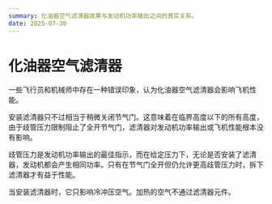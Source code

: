 ```yaml
---
summary: 化油器空气滤清器效果与发动机功率输出之间的真实关系。
date: 2025-07-30
---
```


# 化油器空气滤清器

一些飞行员和机械师中存在一种错误印象，认为化油器空气滤清器会影响飞机性能。

安装滤清器只不过相当于稍微关闭节气门。这意味着在临界高度以下的所有高度，由于歧管压力限制阻止了全开节气门，滤清器对发动机功率输出或飞机性能根本没有影响。

歧管压力是发动机功率输出的最佳指示，而在给定压力下，无论是否安装了滤清器，发动机都会产生相同功率。只有在节气门全开但仍允许更高歧管压力时，拆下滤清器才有益于性能。

当安装滤清器时，它只影响冷冲压空气。加热的空气不通过滤清器元件。